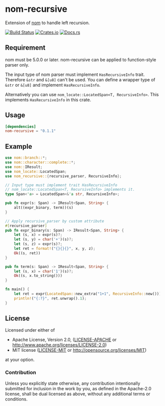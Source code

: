 # nom-recursive
Extension of [nom](https://github.com/Geal/nom) to handle left recursion.

[![Build Status](https://dev.azure.com/dalance/nom-recursive/_apis/build/status/dalance.nom-recursive?branchName=master)](https://dev.azure.com/dalance/nom-recursive/_build/latest?definitionId=1&branchName=master)
[![Crates.io](https://img.shields.io/crates/v/nom-recursive.svg)](https://crates.io/crates/nom-recursive)
[![Docs.rs](https://docs.rs/nom-recursive/badge.svg)](https://docs.rs/nom-recursive)

## Requirement

nom must be 5.0.0 or later.
nom-recursive can be applied to function-style parser only.

The input type of nom parser must implement `HasRecursiveInfo` trait.
Therefore `&str` and `&[u8]` can't be used.
You can define a wrapper type of `&str` or `&[u8]` and implement `HasRecursiveInfo`.

Alternatively you can use `nom_locate::LocatedSpan<T, RecursiveInfo>`.
This implements `HasRecursiveInfo` in this crate.

## Usage

```Cargo.toml
[dependencies]
nom-recursive = "0.1.1"
```

## Example

```rust
use nom::branch::*;
use nom::character::complete::*;
use nom::IResult;
use nom_locate::LocatedSpan;
use nom_recursive::{recursive_parser, RecursiveInfo};

// Input type must implement trait HasRecursiveInfo
// nom_locate::LocatedSpan<T, RecursiveInfo> implements it.
type Span<'a> = LocatedSpan<&'a str, RecursiveInfo>;

pub fn expr(s: Span) -> IResult<Span, String> {
    alt((expr_binary, term))(s)
}

// Apply recursive_parser by custom attribute
#[recursive_parser]
pub fn expr_binary(s: Span) -> IResult<Span, String> {
    let (s, x) = expr(s)?;
    let (s, y) = char('+')(s)?;
    let (s, z) = expr(s)?;
    let ret = format!("{}{}{}", x, y, z);
    Ok((s, ret))
}

pub fn term(s: Span) -> IResult<Span, String> {
    let (s, x) = char('1')(s)?;
    Ok((s, x.to_string()))
}

fn main() {
    let ret = expr(LocatedSpan::new_extra("1+1", RecursiveInfo::new()));
    println!("{:?}", ret.unwrap().1);
}
```

## License

Licensed under either of

 * Apache License, Version 2.0, ([LICENSE-APACHE](LICENSE-APACHE) or http://www.apache.org/licenses/LICENSE-2.0)
 * MIT license ([LICENSE-MIT](LICENSE-MIT) or http://opensource.org/licenses/MIT)

at your option.

### Contribution

Unless you explicitly state otherwise, any contribution intentionally
submitted for inclusion in the work by you, as defined in the Apache-2.0
license, shall be dual licensed as above, without any additional terms or
conditions.
